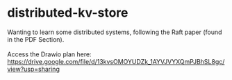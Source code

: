 # distributed-kv-store
Wanting to learn some distributed systems, following the Raft paper (found in the PDF Section). 
<br>  
Access the Drawio plan here: https://drive.google.com/file/d/13kvsOMOYUDZk_1AYVJVYXQmPJBhSL8gc/view?usp=sharing
